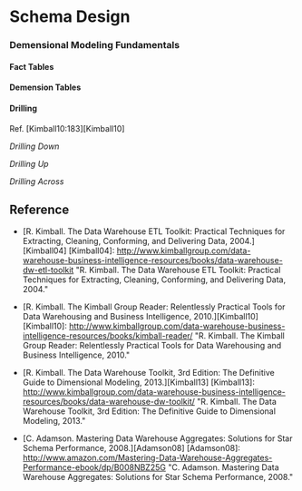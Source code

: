 Schema Design
==================

### Demensional Modeling Fundamentals

#### Fact Tables

#### Demension Tables

#### Drilling 

Ref. [Kimball10:183][Kimball10]


*Drilling Down*

*Drilling Up*

*Drilling Across*

## Reference

- [R. Kimball. The Data Warehouse ETL Toolkit: Practical Techniques for Extracting, Cleaning, Conforming, and Delivering Data, 2004.][Kimball04]
[Kimball04]: http://www.kimballgroup.com/data-warehouse-business-intelligence-resources/books/data-warehouse-dw-etl-toolkit "R. Kimball. The Data Warehouse ETL Toolkit: Practical Techniques for Extracting, Cleaning, Conforming, and Delivering Data, 2004."

- [R. Kimball. The Kimball Group Reader: Relentlessly Practical Tools for Data Warehousing and Business Intelligence, 2010.][Kimball10]
[Kimball10]: http://www.kimballgroup.com/data-warehouse-business-intelligence-resources/books/kimball-reader/ "R. Kimball. The Kimball Group Reader: Relentlessly Practical Tools for Data Warehousing and Business Intelligence, 2010."

- [R. Kimball. The Data Warehouse Toolkit, 3rd Edition: The Definitive Guide to Dimensional Modeling, 2013.][Kimball13]
[Kimball13]: http://www.kimballgroup.com/data-warehouse-business-intelligence-resources/books/data-warehouse-dw-toolkit/ "R. Kimball. The Data Warehouse Toolkit, 3rd Edition: The Definitive Guide to Dimensional Modeling, 2013."

- [C. Adamson. Mastering Data Warehouse Aggregates: Solutions for Star Schema Performance, 2008.][Adamson08]
[Adamson08]: http://www.amazon.com/Mastering-Data-Warehouse-Aggregates-Performance-ebook/dp/B008NBZ25G "C. Adamson. Mastering Data Warehouse Aggregates: Solutions for Star Schema Performance, 2008."

